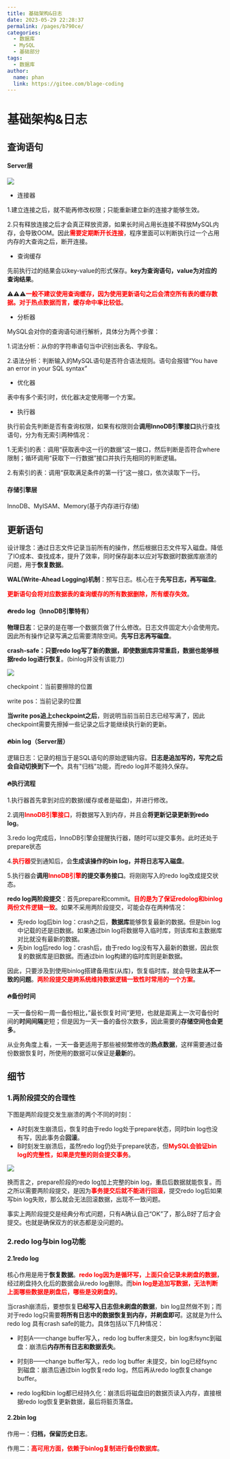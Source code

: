 ```yaml
---
title: 基础架构&日志
date: 2023-05-29 22:28:37
permalink: /pages/b790ce/
categories:
  - 数据库
  - MySQL
  - 基础部分
tags:
  - 数据库
author: 
  name: phan
  link: https://gitee.com/blage-coding
---
```

# 基础架构&日志

## 查询语句

#### Server层

![](https://jsd.cdn.zzko.cn/gh/blage-coding/picx-images-hosting@master/20230529/image.1pti00trsb7k.webp)

- 连接器

1.建立连接之后，就不能再修改权限；只能重新建立新的连接才能够生效。

2.只有释放连接之后才会真正释放资源，如果长时间占用长连接不释放MySQL内存，会导致OOM。因此<font color="red">**需要定期断开长连接**</font>，程序里面可以判断执行过一个占用内存的大查询之后，断开连接。

- 查询缓存

先前执行过的结果会以key-value的形式保存。**key为查询语句，value为对应的查询结果**。

:warning::warning::warning:<font color="red">**一般不建议使用查询缓存，因为使用更新语句之后会清空所有表的缓存数据。对于热点数据而言，缓存命中率比较低**</font>。

- 分析器

MySQL会对你的查询语句进行解析，具体分为两个步骤：

1.词法分析：从你的字符串语句当中识别出表名、字段名。

2.语法分析：判断输入的MySQL语句是否符合语法规则。语句会报错“You have an error in your SQL syntax”

- 优化器

表中有多个索引时，优化器决定使用哪一个方案。

- 执行器

执行前会先判断是否有查询权限，如果有权限则会**调用InnoDB引擎接口**执行查找语句，分为有无索引两种情况：

1.无索引的表：调用“获取表中这一行的数据”这一接口，然后判断是否符合where限制；循环调用“获取下一行数据”接口并执行先相同的判断逻辑。

2.有索引的表：调用“获取满足条件的第一行”这一接口，依次读取下一行。


#### 存储引擎层

InnoDB、MyISAM、Memory(基于内存进行存储)


## 更新语句

设计理念：通过日志文件记录当前所有的操作，然后根据日志文件写入磁盘。降低了IO成本、查找成本，提升了效率，同时保存副本以应对写数据时数据库崩溃的问题，用于**恢复数据**。

**WAL(Write-Ahead Logging)机制**：预写日志。核心在于**先写日志，再写磁盘**。

<font color="red">**更新语句会将对应数据表的查询缓存的所有数据删除，所有缓存失效**</font>。

#### 🔥redo log（InnoDB引擎特有）

**物理日志**：记录的是在哪一个数据页做了什么修改。日志文件固定大小会使用完。因此所有操作记录写满之后需要清除空间。**先写日志再写磁盘**。

**crash-safe：只要redo log写了新的数据，即使数据库异常重启，数据也能够根据redo log进行恢复**。(binlog并没有该能力)

![](https://jsd.cdn.zzko.cn/gh/blage-coding/picx-images-hosting@master/20230529/image.4zmxocy2imc0.webp)

checkpoint：当前要擦除的位置

write pos：当前记录的位置

**当write pos追上checkpoint之后**，则说明当前当前日志已经写满了，因此checkpoint需要先擦掉一些记录之后才能继续执行新的更新。

#### 🔥bin log（Server层）

逻辑日志：记录的相当于是SQL语句的原始逻辑内容。**日志是追加写的，写完之后会自动切换到下一个**。具有"归档"功能，而redo log并不能持久保存。

#### 🔥执行流程

1.执行器首先拿到对应的数据(缓存或者是磁盘)，并进行修改。

2.调用<font color="red">**InnoDB引擎接口**</font>，将数据写入到内存，并且会**将更新记录更新到redo log**。

3.redo log完成后，InnoDB引擎会提醒执行器，随时可以提交事务。此时还处于prepare状态

4.<font color="red">**执行器**</font>受到通知后，会**生成该操作的bin log，并将日志写入磁盘**。

5.执行器会**调用<font color="red">InnoDB引擎</font>的提交事务接口**。将刚刚写入的redo log改成提交状态。

**redo log两阶段提交**：首先prepare和commit。<font color="red">**目的是为了保证redolog和binlog两份文件逻辑一致**</font>。如果不采用两阶段提交，可能会存在两种情况：

- 先redo log后bin log：crash之后，**数据库**能够恢复最新的数据。但是bin log中记载的还是旧数据。如果通过bin log将数据导入临时库，则该库和主数据库对比就没有最新的数据。
- 先bin log后redo log：crash后，由于redo log没有写入最新的数据，因此恢复的数据库是旧数据。而通过bin log构建的临时库则是新数据。

因此，只要涉及到使用binlog搭建备用库(从库)，恢复临时库，就会导致**主从不一致的问题**。<font color="red">**两阶段提交是跨系统维持数据逻辑一致性时常用的一个方案**</font>。

#### 🔥备份时间

一天一备份和一周一备份相比，”最长恢复时间“更短，也就是距离上一次可备份时间的**时间间隔**更短；但是因为一天一备的备份次数多，因此需要的**存储空间也会更多**。

从业务角度上看，一天一备更适用于那些被频繁修改的**热点数据**，这样需要通过备份数据恢复时，所使用的数据可以保证是**最新**的。

## 细节

### 1.两阶段提交的合理性

下图是两阶段提交发生崩溃的两个不同的时刻：

- A时刻发生崩溃后，恢复时由于redo log处于prepare状态，同时bin log也没有写，因此事务会**回滚**。
- B时刻发生崩溃后，虽然redo log仍处于prepare状态，但<font color="red">**MySQL会验证bin log的完整性，如果是完整的则会提交事务**</font>。

![](https://jsd.cdn.zzko.cn/gh/blage-coding/picx-images-hosting@master/20230623/image.6b2znrscynk0.png)

换而言之，prepare阶段的redo log加上完整的bin log，重启后数据就能恢复。而之所以需要两阶段提交，是因为<font color="red">**事务提交后就不能进行回滚**</font>，提交redo log后如果写bin log失败，那么就会无法回滚数据，出现不一致问题。

事实上两阶段提交是经典分布式问题，只有A确认自己“OK”了，那么B好了后才会提交。也就是确保双方的状态都是没问题的。

### 2.redo log与bin log功能

#### 2.1redo log

核心作用是用于**恢复数据**。<font color="red">**redo log因为是循环写，上面只会记录未刷盘的数据**</font>，经过刷盘持久化后的数据会从redo log删除。而<font color="red">**bin log是追加写数据，无法判断上面哪些数据是刷盘后，哪些是没刷盘的**</font>。

当crash崩溃后，要想恢复**已经写入日志但未刷盘的数据**，bin log显然做不到；而对于redo log只需要**将所有日志中的数据恢复到内存，并刷盘即可**。这就是为什么redo log 具有crash safe的能力。具体包括以下几种情况：

- 时刻A——change buffer写入，redo log buffer未提交，bin log未fsync到磁盘：崩溃后**内存所有日志和数据丢失**。
- 时刻B——change buffer写入，redo log buffer 未提交，bin log已经fsync到磁盘：崩溃后通过bin log恢复redo log，然后再从redo log恢复change buffer。

- redo log和bin log都已经持久化：崩溃后将磁盘旧的数据页读入内存，直接根据redo log恢复更新数据，最后将脏页落盘。

#### 2.2bin log

作用一：**归档，保留历史日志**。

作用二：<font color="red">**高可用方面，依赖于binlog复制进行备份数据库**</font>。